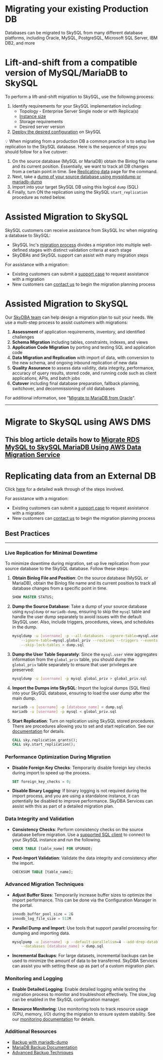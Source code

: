 # Migrating your existing Production DB

Databases can be migrated to SkySQL from many different database platforms, including Oracle, MySQL, PostgreSQL, Microsoft SQL Server, IBM DB2, and more

# Lift-and-shift from a compatible version of MySQL/MariaDB to SkySQL

To perform a lift-and-shift migration to SkySQL, use the following process:

1. Identify requirements for your SkySQL implementation including:
    - Topology - Enterprise Server Single node or with Replica(s)
    - [Instance size](<../Reference Guide/Instance Size Choices.md>)
    - Storage requirements
    - Desired server version
2. [Deploy the desired configuration](<../Portal features/Launch page.md>) on SkySQL

<aside>
💡 When migrating from a production DB a common practice is to setup live replication to the SkySQL database.  Here is the sequence of steps you should follow for a live cutover:

</aside>

1. On the source database (MySQL or MariaDB) obtain the Binlog file name and its current position. Essentially, we want to track all DB changes from a certain point in time. See [Replicating data](<./Replicating data from external DB.md>) page for the command. 
2. Next, take a [dump of your source database using mysqldump or mariadb-dump](<./Import data from external DB.md>) 
3. Import into your target SkySQL DB using this logical `dump` (SQL)
4. Finally, turn ON the replication using the SkySQL `start_replication` procedure as noted below. 

# Assisted Migration to SkySQL

SkySQL customers can receive assistance from SkySQL Inc when migrating a database to SkySQL:

- SkySQL Inc's [migration process](#migration-process) divides a migration into multiple well-defined stages with distinct validation criteria at each stage
- SkyDBAs and SkySQL support can assist with many migration steps

For assistance with a migration:

- Existing customers can submit a [support case](https://support.skysql.com) to request assistance with a migration
- New customers can [contact us](mailto:support@skysql.com) to begin the migration planning process

# Assisted Migration to SkySQL

Our [SkyDBA team](https://skysqlinc.github.io/skysql-docs/FractionalDBA/) can help design a migration plan to suit your needs. We use a multi-step process to assist customers with migrations:

1. **Assessment** of application requirements, inventory, and identified challenges
2. **Schema Migration** including tables, constraints, indexes, and views
3. **Application Code Migration** by porting and testing SQL and application code
4. **Data Migration and Replication** with import of data, with conversion to the new schema, and ongoing inbound replication of new data
5. **Quality Assurance** to assess data validity, data integrity, performance, accuracy of query results, stored code, and running code such as client applications, APIs, and batch jobs
6. **Cutover** including final database preparation, fallback planning, switchover, and decommissioning of old databases

For additional information, see "[Migrate to MariaDB from Oracle](https://mariadb.com/resources/blog/a-typical-journey-migrating-to-mariadb-from-oracle/)".

---

# Migrate to SkySQL using AWS DMS

This blog article details how to [Migrate RDS MySQL to SkySQL MariaDB Using AWS Data Migration Service](<./migrate-rds-mysql-to-skysql-using-amazon-data-migration-service_whitepaper_1109.pdf>)
---

# Replicating data from an External DB
Click [here](<./Replicating data from external DB.md>) for a detailed walk through of the steps involved. 


For assistance with a migration:

- Existing customers can submit a [support case](https://support.skysql.com) to request assistance with a migration
- New customers can [contact us](mailto:support@skysql.com) to begin the migration planning process

## Best Practices

---

### Live Replication for Minimal Downtime

To minimize downtime during migration, set up live replication from your source database to the SkySQL database. Follow these steps:

1. **Obtain Binlog File and Position**: On the source database (MySQL or MariaDB), obtain the Binlog file name and its current position to track all database changes from a specific point in time.

    ```sql
    SHOW MASTER STATUS;
    ```

2. **Dump the Source Database**: Take a dump of your source database using `mysqldump` or `mariadb-dump`, ensuring to skip the `mysql` table and handle the user dump separately to avoid issues with the default SkySQL user. Also, include triggers, procedures, views, and schedules in the dump.

    ```bash
    mysqldump -u [username] -p --all-databases --ignore-table=mysql.user \
        --ignore-table=mysql.global_priv --routines --triggers --events  \
        --skip-lock-tables > dump.sql
    ```

3. **Dump the User Table Separately**: Since the `mysql.user` view aggregates information from the `global_priv` table, you should dump the `global_priv` table separately to ensure that user privileges are preserved:

    ```bash
    mysqldump -u [username] -p mysql global_priv > global_priv.sql
    ```

4. **Import the Dumps into SkySQL**: Import the logical dumps (SQL files) into your SkySQL database, ensuring to load the user dump after the main dump.

    ```bash
    mariadb -u [username] -p [database_name] < dump.sql
    mariadb -u [username] -p mysql < global_priv.sql
    ```

5. **Start Replication**: Turn on replication using SkySQL stored procedures. There are procedures allowing you to set and start replication. See our [documentation](<../Reference Guide/Sky Stored Procedures.md>) for details.

    ```sql
    CALL sky.replication_grants();
    CALL sky.start_replication();
    ```

### Performance Optimization During Migration

- **Disable Foreign Key Checks**: Temporarily disable foreign key checks during import to speed up the process.

    ```sql
    SET foreign_key_checks = 0;
    ```

- **Disable Binary Logging**: If binary logging is not required during the import process, and you are using a standalone instance, it can potentially be disabled to improve performance. SkyDBA Services can assist with this as part of a detailed migration plan.

### Data Integrity and Validation

- **Consistency Checks**: Perform consistency checks on the source database before migration. Use a [supported SQL client](<../../Connecting to Sky DBs/>) to connect to your SkySQL instance and run the following.

    ```sql
    CHECK TABLE [table_name] FOR UPGRADE;
    ```

- **Post-Import Validation**: Validate the data integrity and consistency after the import.

    ```sql
    CHECKSUM TABLE [table_name];
    ```

### Advanced Migration Techniques

- **Adjust Buffer Sizes**: Temporarily increase buffer sizes to optimize the import performance. This can be done via the Configuration Manager in the portal.

    ```sql
    innodb_buffer_pool_size = 2G
    innodb_log_file_size = 512M
    ```

- **Parallel Dump and Import**: Use tools that support parallel processing for dumping and importing data.

    ```bash
    mysqlpump -u [username] -p --default-parallelism=4 --add-drop-database \
        --databases [database_name] > dump.sql
    ```

- **Incremental Backups**: For large datasets, incremental backups can be used to minimize the amount of data to be transferred. SkyDBA Services can assist you with setting these up as part of a custom migration plan.

### Monitoring and Logging

- **Enable Detailed Logging**: Enable detailed logging while testing the migration process to monitor and troubleshoot effectively. The slow_log can be enabled in the SkySQL configuration manager.

- **Resource Monitoring**: Use monitoring tools to track resource usage (CPU, memory, I/O) during the migration to ensure system stability. See our [monitoring documentation](<../Portal features/Service Monitoring Panels.md>) for details.

### Additional Resources

- [Backup with mariadb-dump](https://mariadb.com/kb/en/mariadb-dump/)
- [MariaDB Backup Documentation](https://mariadb.com/kb/en/mariadb-backup-overview/)
- [Advanced Backup Techniques](https://mariadb.com/kb/en/backup-and-restore-overview/)

